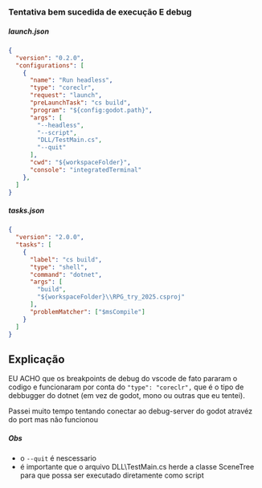 ### Tentativa bem sucedida de execução E debug

##### launch.json
``` json
{
  "version": "0.2.0",
  "configurations": [
    {
      "name": "Run headless",
      "type": "coreclr",
      "request": "launch",
      "preLaunchTask": "cs build",
      "program": "${config:godot.path}",
      "args": [
        "--headless",
        "--script", 
        "DLL/TestMain.cs",
        "--quit"
      ],
      "cwd": "${workspaceFolder}",
      "console": "integratedTerminal"
    },
  ]
}
```

##### tasks.json
```json
{
  "version": "2.0.0",
  "tasks": [
    {
      "label": "cs build",
      "type": "shell",
      "command": "dotnet",
      "args": [
        "build",
        "${workspaceFolder}\\RPG_try_2025.csproj"
      ],
      "problemMatcher": ["$msCompile"]
    }
  ]
}
```

## Explicação
EU ACHO que os breakpoints de debug do vscode de fato pararam o codigo e funcionaram por conta do `"type": "coreclr",` que é o tipo de debbugger do dotnet (em vez de godot, mono ou outras que eu tentei).

Passei muito tempo tentando conectar ao debug-server do godot atravéz do port mas não funcionou

##### Obs
- o `--quit` é nescessario 
- é importante que o arquivo DLL\TestMain.cs herde a classe SceneTree para que possa ser executado diretamente como script